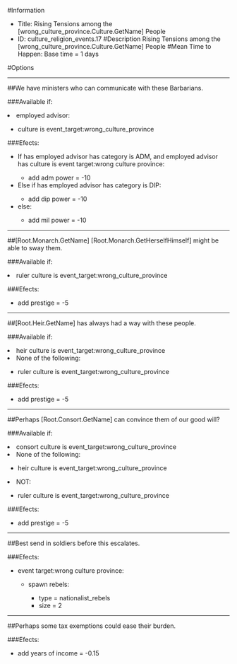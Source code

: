 #Information
 - Title: Rising Tensions among the [wrong_culture_province.Culture.GetName] People
 - ID: culture_religion_events.17
#Description
Rising Tensions among the [wrong_culture_province.Culture.GetName] People
#Mean Time to Happen:
Base time = 1 days

#Options

___
##We have ministers who can communicate with these Barbarians.

###Available if:
<li>employed advisor:</li><ul><li>culture is event_target:wrong_culture_province</li></ul>

###Efects:<ul><li>If has employed advisor has category is ADM, and employed advisor has culture is event target:wrong culture province:</li><ul><li>add adm power = -10</li></ul><li>Else if has employed advisor has category is DIP:</li><ul><li>add dip power = -10</li></ul><li>else:</li><ul><li>add mil power = -10</li></ul></ul>

___
##[Root.Monarch.GetName] [Root.Monarch.GetHerselfHimself] might be able to sway them.

###Available if:
<li>ruler culture is event_target:wrong_culture_province</li>

###Efects:<ul><li>add prestige = -5</li></ul>

___
##[Root.Heir.GetName] has always had a way with these people.

###Available if:
<li>heir culture is event_target:wrong_culture_province</li><li>None of the following:</li><ul><li>ruler culture is event_target:wrong_culture_province</li></ul>

###Efects:<ul><li>add prestige = -5</li></ul>

___
##Perhaps [Root.Consort.GetName] can convince them of our good will?

###Available if:
<li>consort culture is event_target:wrong_culture_province</li><li>None of the following:</li><ul><li>heir culture is event_target:wrong_culture_province</li></ul><li>NOT:</li><ul><li>ruler culture is event_target:wrong_culture_province</li></ul>

###Efects:<ul><li>add prestige = -5</li></ul>

___
##Best send in soldiers before this escalates.

###Efects:<ul><li>event target:wrong culture province:</li><ul><li>spawn rebels:</li><ul><li>type = nationalist_rebels</li><li>size = 2</li></ul></ul></ul>

___
##Perhaps some tax exemptions could ease their burden.

###Efects:<ul><li>add years of income = -0.15</li></ul>
